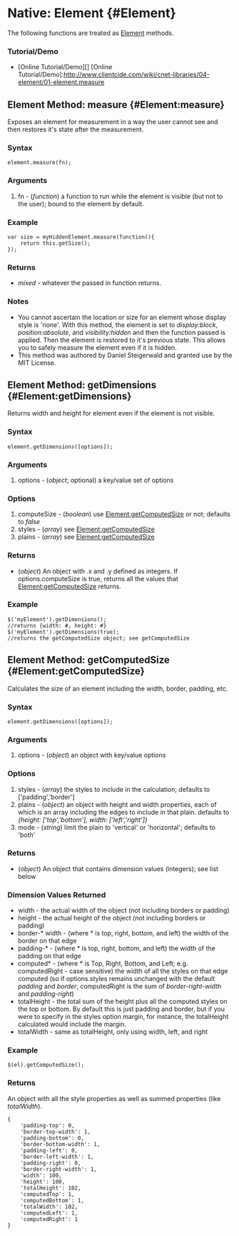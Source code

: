 Native: Element {#Element}
==========================
The following functions are treated as [Element][] methods.

### Tutorial/Demo

* [Online Tutorial/Demo][]
[Online Tutorial/Demo]:http://www.clientcide.com/wiki/cnet-libraries/04-element/01-element.measure


Element Method: measure {#Element:measure}
------------------------------------------

Exposes an element for measurement in a way the user cannot see and then restores it's state after the measurement.

### Syntax

	element.measure(fn);

### Arguments

1. fn - (*function*) a function to run while the element is visible (but not to the user); bound to the element by default.

### Example

	var size = myHiddenElement.measure(function(){
		return this.getSize();
	});

### Returns

* *mixed* - whatever the passed in function returns.

### Notes

* You cannot ascertain the location or size for an element whose display style is 'none'. With this method, the element is set to *display:block*, *position:absolute*, and *visibility:hidden* and then the function passed is applied. Then the element is restored to it's previous state. This allows you to safely measure the element even if it is hidden.
* This method was authored by Daniel Steigerwald and granted use by the MIT License.


Element Method: getDimensions {#Element:getDimensions}
------------------------------------------------------

Returns width and height for element even if the element is not visible.

### Syntax

	element.getDimensions([options]);

### Arguments

1. options - (*object*; optional) a key/value set of options

### Options

1. computeSize - (*boolean*) use [Element:getComputedSize][] or not; defaults to *false*
2. styles - (*array*) see [Element:getComputedSize][]
3. plains - (*array*) see [Element:getComputedSize][]

###	Returns

* (*object*) An object with .x and .y defined as integers. If options.computeSize is true, returns all the values that [Element:getComputedSize][] returns.

### Example

	$('myElement').getDimensions();
	//returns {width: #, height: #}
	$('myElement').getDimensions(true);
	//returns the getComputedSize object; see getComputedSize

Element Method: getComputedSize {#Element:getComputedSize}
----------------------------------------------------------

Calculates the size of an element including the width, border, padding, etc.

### Syntax

	element.getDimensions([options]);

### Arguments

1. options - (*object*) an object with key/value options

### Options

1. styles - (*array*) the styles to include in the calculation; defaults to ['padding','border']
2. plains - (*object*) an object with height and width properties, each of which is an array including the edges to include in that plain. defaults to *{height: ['top','bottom'], width: ['left','right']}*
3. mode - (*string*) limit the plain to 'vertical' or 'horizontal'; defaults to 'both'

### Returns

* (*object*) An object that contains dimension values (integers); see list below

### Dimension Values Returned

* width - the actual width of the object (not including borders or padding)
* height - the actual height of the object (not including borders or padding)
* border-\* width - (where \* is top, right, bottom, and left) the width of the border on that edge
* padding-\* - (where \* is top, right, bottom, and left) the width of the padding on that edge
* computed\* - (where \* is Top, Right, Bottom, and Left; e.g. computedRight - case sensitive) the width of all the styles on that edge computed (so if options.styles remains unchanged with the default *padding* and *border*, computedRight is the sum of *border-right-width* and *padding-right*)
* totalHeight - the total sum of the height plus all the computed styles on the top or bottom. By default this is just padding and border, but if you were to specify in the styles option margin, for instance, the totalHeight calculated would include the margin.
* totalWidth - same as totalHeight, only using width, left, and right

### Example

	$(el).getComputedSize();

### Returns

An object with all the style properties as well as summed properties (like *totalWidth*).

	{
		'padding-top': 0,
		'border-top-width': 1,
		'padding-bottom': 0,
		'border-bottom-width': 1,
		'padding-left': 0,
		'border-left-width': 1,
		'padding-right': 0,
		'border-right-width': 1,
		'width': 100,
		'height': 100,
		'totalHeight': 102,
		'computedTop': 1,
		'computedBottom': 1,
		'totalWidth': 102,
		'computedLeft': 1,
		'computedRight': 1
	}

[Element:getComputedSize]: #Element:getComputedSize
[Element]: /core/Element/Element
